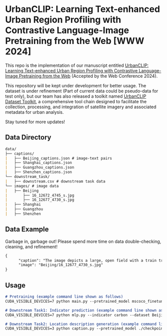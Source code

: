 # UrbanCLIP: Learning Text-enhanced Urban Region Profiling with Contrastive Language-Image Pretraining from the Web [WWW 2024]
This repo is the implementation of our manuscript entitled [UrbanCLIP: Learning Text-enhanced Urban Region Profiling with Contrastive Language-Image Pretraining from the Web](https://arxiv.org/abs/2310.18340) (Accepted by the Web Conference 2024). 

This repository will be kept under development for better usage. The dataset is under refinement (Part of current data could be pseudo-data for test only), but our team has also released a toolkit named [UrbanCLIP Dataset Toolkit](https://github.com/siruzhong/UrbanCLIP-Dataset-Toolkit),  a comprehensive tool chain designed to facilitate the collection, processing, and integration of satellite imagery and associated metadata for urban analysis. 

Stay tuned for more updates! 

## Data Directory
```markdown
data/
├── captions/
|   ├── Beijing_captions.json # image-text pairs
|   ├── Shanghai_captions.json
|   ├── Guangzhou_captions.json
|   ├── Shenzhen_captions.json
└── downstream_task/
|   ├── downstream.csv # downstream task data
└── images/ # image data
|   ├── Beijing
|       ├── 16_12672_4745_s.jpg
|       ├── 16_12677_4730_s.jpg
|   ├── Shanghai
|   ├── Guangzhou
|   ├── Shenzhen

```

## Data Example
Garbage in, garbage out! Please spend more time on data double-checking, cleaning, and refinement!
```markdown
{
      "caption": "The image depicts a large, open field with a train track running through the middle of it",
      "image": "Beijing/16_12677_4730_s.jpg"
}
```

## Usage

```markdown
# Pretraining (example command line shown as follows)
CUDA_VISIBLE_DEVICES=7 python main.py --pretrained_model mscoco_finetuned_laion2B-s13B-b90k --dataset Beijing_captions --lr XXX --batch_size XXX --epoch_num XXX
```

```markdown
# Downstream Task1: Indicator prediction (example command line shown as follows)
CUDA_VISIBLE_DEVICES=7 python mlp.py --indicator carbon --dataset Beijing --test_file ./data/downstream_task/Beijing_test.csv --pretrained_model  ./checkpoints/BJ.bin
```

```markdown
# Downstream Task2: Location description generation (example command line shown as follows)
CUDA_VISIBLE_DEVICES=3 python caption.py --pretrained_model ./checkpoints/GZ_16/best_model.bin --dataset XXX
```
